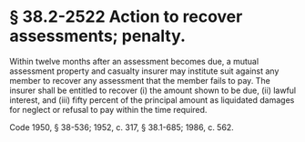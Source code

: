 # § 38.2-2522 Action to recover assessments; penalty.

<p>Within twelve months after an assessment becomes due, a mutual assessment property and casualty insurer may institute suit against any member to recover any assessment that the member fails to pay. The insurer shall be entitled to recover (i) the amount shown to be due, (ii) lawful interest, and (iii) fifty percent of the principal amount as liquidated damages for neglect or refusal to pay within the time required.</p><p>Code 1950, § 38-536; 1952, c. 317, § 38.1-685; 1986, c. 562.</p>